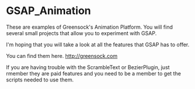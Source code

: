 # GSAP_Animation
These are examples of Greensock's Animation Platform. You will find several small projects that allow you to experiment with GSAP.

I'm hoping that you will take a look at all the features that GSAP has to offer. 

You can find them here. http://greensock.com

If you are having trouble with the ScrambleText or BezierPlugin, just rmember they are paid features and you need to be a member to get the scripts needed to use them. 
